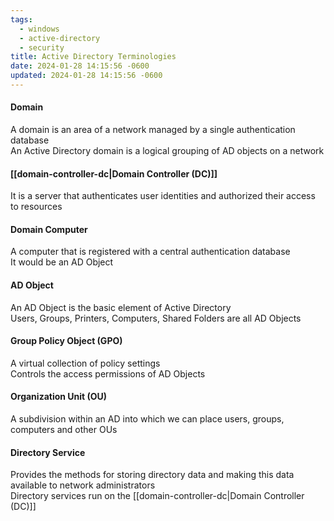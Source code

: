 ```yaml
---
tags:
  - windows
  - active-directory
  - security
title: Active Directory Terminologies
date: 2024-01-28 14:15:56 -0600
updated: 2024-01-28 14:15:56 -0600
---
```


#### Domain
A domain is an area of a network managed by a single authentication database  
An Active Directory domain is a logical grouping of AD objects on a network

#### [[domain-controller-dc|Domain Controller (DC)]]
It is a server that authenticates user identities and authorized their access to resources

#### Domain Computer
A computer that is registered with a central authentication database  
It would be an AD Object

#### AD Object
An AD Object is the basic element of Active Directory  
Users, Groups, Printers, Computers, Shared Folders are all AD Objects

#### Group Policy Object (GPO)
A virtual collection of policy settings  
Controls the access permissions of AD Objects

#### Organization Unit (OU)
A subdivision within an AD into which we can place users, groups, computers and other OUs

#### Directory Service
Provides the methods for storing directory data and making this data available to network administrators  
Directory services run on the [[domain-controller-dc|Domain Controller (DC)]]
